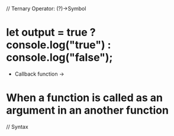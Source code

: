 // Ternary Operator: (?)->Symbol
# let output = true ? console.log("true") : console.log("false");



* Callback function ->
# When a function is called as an argument in an another function
// Syntax





